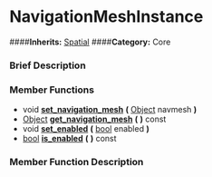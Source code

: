 #  NavigationMeshInstance  
####**Inherits:** [Spatial](class_spatial)
####**Category:** Core

###  Brief Description  


###  Member Functions 
  * void  **[set&#95;navigation&#95;mesh](#set_navigation_mesh)**  **(** [Object](class_object) navmesh  **)**
  * [Object](class_object)  **[get&#95;navigation&#95;mesh](#get_navigation_mesh)**  **(** **)** const
  * void  **[set&#95;enabled](#set_enabled)**  **(** [bool](class_bool) enabled  **)**
  * [bool](class_bool)  **[is&#95;enabled](#is_enabled)**  **(** **)** const

###  Member Function Description  
